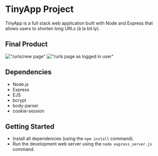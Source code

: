 # TinyApp Project

TinyApp is a full stack web application built with Node and Express that allows users to shorten long URLs (à la bit.ly).

## Final Product

!["/urls/new page"](#)
!["/urls page as logged in user"](#)

## Dependencies

- Node.js
- Express
- EJS
- bcrypt
- body-parser
- cookie-session

## Getting Started

- Install all dependencies (using the `npm install` command).
- Run the development web server using the `node express_server.js` command.
